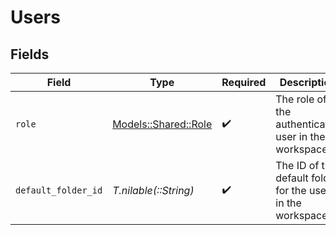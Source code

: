 # Users


## Fields

| Field                                                       | Type                                                        | Required                                                    | Description                                                 |
| ----------------------------------------------------------- | ----------------------------------------------------------- | ----------------------------------------------------------- | ----------------------------------------------------------- |
| `role`                                                      | [Models::Shared::Role](../../models/shared/role.md)         | :heavy_check_mark:                                          | The role of the authenticated user in the workspace.        |
| `default_folder_id`                                         | *T.nilable(::String)*                                       | :heavy_check_mark:                                          | The ID of the default folder for the user in the workspace. |